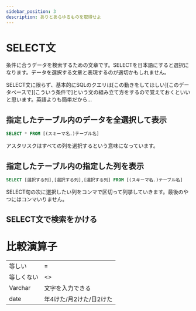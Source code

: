 ```yaml
---
sidebar_position: 3
description: ありとあらゆるものを取得せよ
---
```


# SELECT文

条件に合うデータを検索するための文章です。SELECTを日本語にすると選択になります。データを選択する文章と表現するのが適切かもしれません。

SELECT文に限らず、基本的にSQLのクエリは[この動きをしてほしい][このデータベースで][こういう条件で]という文の組み立て方をするので覚えておくといいと思います。英語よりも簡単だから…

## 指定したテーブル内のデータを全選択して表示

```sql
SELECT * FROM [(スキーマ名.)テーブル名]
```

アスタリスクはすべての列を選択するという意味になっています。

## 指定したテーブル内の指定した列を表示

```sql
SELECT [選択する列],[選択する列],[選択する列] FROM [(スキーマ名.)テーブル名]
```

SELECT句の次に選択したい列をコンマで区切って列挙していきます。最後のやつにはコンマいりません。

## SELECT文で検索をかける

# 比較演算子

|            |                         |
| ---------- | ----------------------- |
| 等しい     | =                       |
| 等しくない |\<\> |
| Varchar | 文字を入力できる |
| date | 年4けた/月2けた/日2けた |